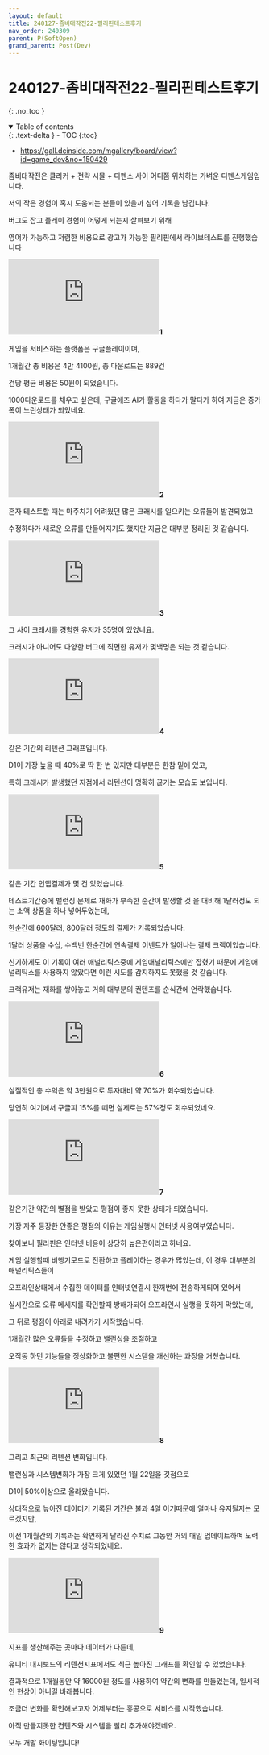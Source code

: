 ```yaml
---
layout: default
title: 240127-좀비대작전22-필리핀테스트후기
nav_order: 240309
parent: P(SoftOpen)
grand_parent: Post(Dev)
---
```


# 240127-좀비대작전22-필리핀테스트후기

{: .no_toc }

<details open markdown="block">
  <summary>
    Table of contents
  </summary>
  {: .text-delta }
- TOC
{:toc}
</details>

<!------------------------------------ STEP ------------------------------------>

* https://gall.dcinside.com/mgallery/board/view?id=game_dev&no=150429



좀비대작전은 클리커 + 전략 시뮬 + 디펜스 사이 어디쯤 위치하는 가벼운 디펜스게임입니다.

저의 작은 경험이 혹시 도움되는 분들이 있을까 싶어 기록을 남깁니다.



버그도 잡고 플레이 경험이 어떻게 되는지 살펴보기 위해

영어가 가능하고 저렴한 비용으로 광고가 가능한 필리핀에서 라이브테스트를 진행했습니다







![7cf3c028e2f206a26d81f6e043817c68](https://dcimg1.dcinside.com/viewimage.php?id=2abcdd23dad63db0&no=24b0d769e1d32ca73ce985fa11d028315015801132de093a7d99d3d3daddab67df1a37729a9035ad1e2255422d93feca4c793feadebe2a6e39175f84a15292978ea89f1a)**1**





게임을 서비스하는 플랫폼은 구글플레이이며,

1개월간 총 비용은 4만 4100원, 총 다운로드는 889건

건당 평균 비용은 50원이 되었습니다.

1000다운로드를 채우고 싶은데, 구글애즈 AI가 활동을 하다가 말다가 하여 지금은 증가폭이 느린상태가 되었네요.







![7ff3c028e2f206a26d81f6e04f80746a](https://dcimg1.dcinside.com/viewimage.php?id=2abcdd23dad63db0&no=24b0d769e1d32ca73ce985fa11d028315015801132de093a7d99d3d3daddab67df1a37729a9035ad1e2255422d93feca4c793feadebe2a6e6c145d83a6079293b0df2bfd)**2**





혼자 테스트할 때는 마주치기 어려웠던 많은 크래시를 일으키는 오류들이 발견되었고

수정하다가 새로운 오류를 만들어지기도 했지만 지금은 대부분 정리된 것 같습니다.







![7ef3c028e2f206a26d81f6e74585766d](https://dcimg1.dcinside.com/viewimage.php?id=2abcdd23dad63db0&no=24b0d769e1d32ca73ce985fa11d028315015801132de093a7d99d3d3daddab67df1a37729a9035ad1e2255422d93feca4c793feadebe2a6e3e4609d5f255c792860ee1f9)**3**





그 사이 크래시를 경험한 유저가 35명이 있었네요.

크래시가 아니어도 다양한 버그에 직면한 유저가 몇백명은 되는 것 같습니다.







![79f3c028e2f206a26d81f6e640877464](https://dcimg1.dcinside.com/viewimage.php?id=2abcdd23dad63db0&no=24b0d769e1d32ca73ce985fa11d028315015801132de093a7d99d3d3daddab67df1a37729a9035ad1e2255422d93feca4c793feadebe2a6e69400d81a100c49a254eb28e)**4**





같은 기간의 리텐션 그래프입니다.

D1이 가장 높을 때 40%로 딱 한 번 있지만 대부분은 한참 밑에 있고,

특히 크래시가 발생했던 지점에서 리텐션이 명확히 끊기는 모습도 보입니다.







![78f3c028e2f206a26d81f6e74e847d69](https://dcimg1.dcinside.com/viewimage.php?id=2abcdd23dad63db0&no=24b0d769e1d32ca73ce985fa11d028315015801132de093a7d99d3d3daddab67df1a37729a9035ad1e2255422d93feca4c793feadebe2a6e6c4104d4a456c79a23f0251e)**5**





같은 기간 인앱결제가 몇 건 있었습니다.

테스트기간중에 밸런싱 문제로 재화가 부족한 순간이 발생할 것 을 대비해 1달러정도 되는 소액 상품을 하나 넣어두었는데,

한순간에 600달러, 800달러 정도의 결제가 기록되었습니다.

1달러 상품을 수십, 수백번 한순간에 연속결제 이벤트가 일어나는 결제 크랙이었습니다.

신기하게도 이 기록이 여러 애널리틱스중에 게임애널리틱스에만 잡혔기 때문에 게임애널리틱스를 사용하지 않았다면 이런 시도를 감지하지도 못했을 것 같습니다.

크랙유저는 재화를 쌓아놓고 거의 대부분의 컨텐츠를 순식간에 언락했습니다.







![7bf3c028e2f206a26d81f6e44e86716a](https://dcimg1.dcinside.com/viewimage.php?id=2abcdd23dad63db0&no=24b0d769e1d32ca73ce985fa11d028315015801132de093a7d99d3d3daddab67df1a37729a9035ad1e2255422d93feca4c793feadebe2a6e39155f81f10bcf92a8cff8a2)**6**





실질적인 총 수익은 약 3만원으로 투자대비 약 70%가 회수되었습니다.

당연히 여기에서 구글피 15%를 떼면 실제로는 57%정도 회수되었네요.







![7af3c028e2f206a26d81f6e441897664](https://dcimg1.dcinside.com/viewimage.php?id=2abcdd23dad63db0&no=24b0d769e1d32ca73ce985fa11d028315015801132de093a7d99d3d3daddab67df1a37729a9035ad1e2255422d93feca4c793feadebe2a6e33170f86f205ce905ae70a87)**7**





같은기간 약간의 별점을 받았고 평점이 좋지 못한 상태가 되었습니다.

가장 자주 등장한 안좋은 평점의 이유는 게임실행시 인터넷 사용여부였습니다.

찾아보니 필리핀은 인터넷 비용이 상당히 높은편이라고 하네요.

게임 실행할때 비행기모드로 전환하고 플레이하는 경우가 많았는데, 이 경우 대부분의 애널리틱스들이

오프라인상태에서 수집한 데이터를 인터넷연결시 한꺼번에 전송하게되어 있어서

실시간으로 오류 메세지를 확인할때 방해가되어 오프라인시 실행을 못하게 막았는데,

그 뒤로 평점이 아래로 내려가기 시작했습니다.



1개월간 많은 오류들을 수정하고 밸런싱을 조절하고

오작동 하던 기능들을 정상화하고 불편한 시스템을 개선하는 과정을 거쳤습니다.







![75f3c028e2f206a26d81f6e64281726c](https://dcimg1.dcinside.com/viewimage.php?id=2abcdd23dad63db0&no=24b0d769e1d32ca73ce985fa11d028315015801132de093a7d99d3d3daddab67df1a37729a9035ad1e2255422d93feca4c793feadebe2a6e3a420fd4a451949106e57819)**8**





그리고 최근의 리텐션 변화입니다.

밸런싱과 시스템변화가 가장 크게 있었던 1월 22일을 깃점으로

D1이 50%이상으로 올라왔습니다.

상대적으로 높아진 데이터기 기록된 기간은 불과 4일 이기때문에 얼마나 유지될지는 모르겠지만,

이전 1개월간의 기록과는 확연하게 달라진 수치로 그동안 거의 매일 업데이트하며 노력한 효과가 없지는 않다고 생각되었네요.







![74f3c028e2f206a26d81f6e742897c6d](https://dcimg1.dcinside.com/viewimage.php?id=2abcdd23dad63db0&no=24b0d769e1d32ca73ce985fa11d028315015801132de093a7d99d3d3daddab67df1a37729a9035ad1e2255422d93feca4c793feadebe2a6e6f410bd4a70b95962fd2c5a9)**9**





지표를 생산해주는 곳마다 데이터가 다른데,

유니티 대시보드의 리텐션지표에서도 최근 높아진 그래프를 확인할 수 있었습니다.



결과적으로 1개월동안 약 16000원 정도를 사용하여 약간의 변화를 만들었는데, 일시적인 현상이 아니길 바래봅니다.

조금더 변화를 확인해보고자 어제부터는 홍콩으로 서비스를 시작했습니다.

아직 만들지못한 컨텐츠와 시스템을 빨리 추가해야겠네요.



모두 개발 화이팅입니다!
